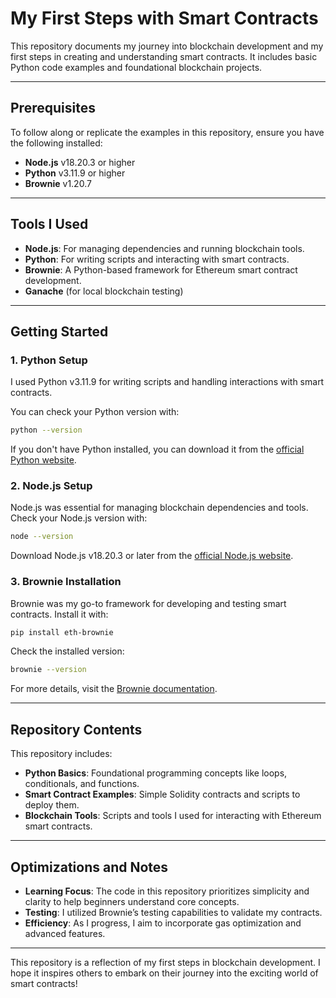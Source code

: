 # My First Steps with Smart Contracts

This repository documents my journey into blockchain development and my first steps in creating and understanding smart contracts. It includes basic Python code examples and foundational blockchain projects.

---

## **Prerequisites**

To follow along or replicate the examples in this repository, ensure you have the following installed:

- **Node.js** v18.20.3 or higher
- **Python** v3.11.9 or higher
- **Brownie** v1.20.7

---

## **Tools I Used**

- **Node.js**: For managing dependencies and running blockchain tools.
- **Python**: For writing scripts and interacting with smart contracts.
- **Brownie**: A Python-based framework for Ethereum smart contract development.
- **Ganache** (for local blockchain testing)

---

## **Getting Started**

### **1. Python Setup**
I used Python v3.11.9 for writing scripts and handling interactions with smart contracts.

You can check your Python version with:

```bash
python --version
```

If you don't have Python installed, you can download it from the [official Python website](https://www.python.org/downloads/).

### **2. Node.js Setup**
Node.js was essential for managing blockchain dependencies and tools. Check your Node.js version with:

```bash
node --version
```

Download Node.js v18.20.3 or later from the [official Node.js website](https://nodejs.org/).

### **3. Brownie Installation**
Brownie was my go-to framework for developing and testing smart contracts. Install it with:

```bash
pip install eth-brownie
```

Check the installed version:

```bash
brownie --version
```

For more details, visit the [Brownie documentation](https://eth-brownie.readthedocs.io/).

---

## **Repository Contents**

This repository includes:

- **Python Basics**: Foundational programming concepts like loops, conditionals, and functions.
- **Smart Contract Examples**: Simple Solidity contracts and scripts to deploy them.
- **Blockchain Tools**: Scripts and tools I used for interacting with Ethereum smart contracts.

---

## **Optimizations and Notes**

- **Learning Focus**: The code in this repository prioritizes simplicity and clarity to help beginners understand core concepts.
- **Testing**: I utilized Brownie’s testing capabilities to validate my contracts.
- **Efficiency**: As I progress, I aim to incorporate gas optimization and advanced features.

---

This repository is a reflection of my first steps in blockchain development. I hope it inspires others to embark on their journey into the exciting world of smart contracts!








